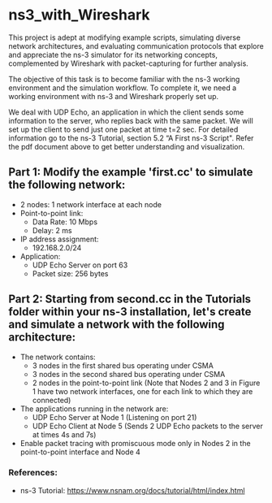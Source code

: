 # ns3_with_Wireshark
This project is adept at modifying example scripts, simulating diverse network architectures, and evaluating communication protocols that explore and appreciate the ns-3 simulator for its networking concepts, complemented by Wireshark with packet-capturing for further analysis.


The objective of this task is to become familiar with the ns-3 working environment and the simulation workflow. To complete it, we need a working environment with ns-3 and Wireshark properly set up.

We deal with UDP Echo, an application in which the client sends some information to the server, who replies back with the same packet. We will set up the client to send just one packet at time t=2 sec. For detailed information go to the ns-3 Tutorial, section 5.2 “A First ns-3 Script". Refer the pdf document above to get better understanding and visualization.

## Part 1: Modify the example 'first.cc' to simulate the following network:
- 2 nodes: 1 network interface at each node
- Point-to-point link:
   - Data Rate: 10 Mbps
   - Delay: 2 ms
- IP address assignment:
   - 192.168.2.0/24
- Application:
   - UDP Echo Server on port 63
   - Packet size: 256 bytes

## Part 2: Starting from second.cc in the Tutorials folder within your ns-3 installation, let's create and simulate a network with the following architecture:
- The network contains:
    - 3 nodes in the first shared bus operating under CSMA
    - 3 nodes in the second shared bus operating under CSMA
    - 2 nodes in the point-to-point link (Note that Nodes 2 and 3 in Figure 1 have two network interfaces, one for each link to which they are connected)
- The applications running in the network are:
    - UDP Echo Server at Node 1 (Listening on port 21)
    - UDP Echo Client at Node 5 (Sends 2 UDP Echo packets to the server at times 4s and 7s)
- Enable packet tracing with promiscuous mode only in Nodes 2 in the point-to-point interface and Node 4


### References:
- ns-3 Tutorial: https://www.nsnam.org/docs/tutorial/html/index.html
